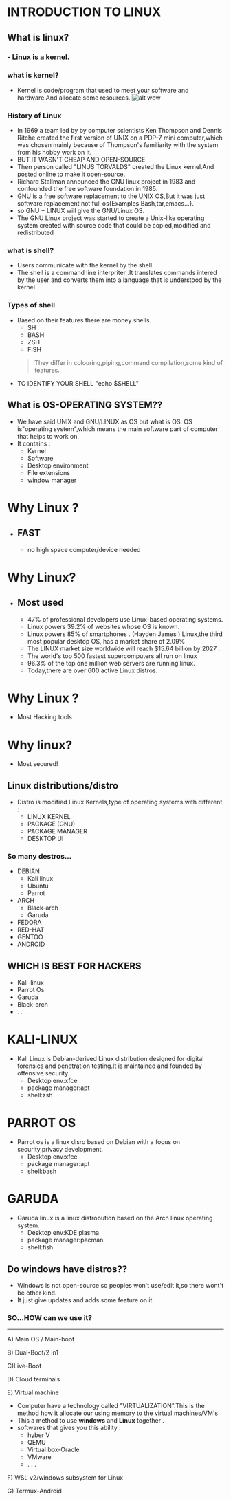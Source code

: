 # INTRODUCTION TO LINUX
 
## What is linux?
###  - Linux is a kernel.

###  what is kernel?
- Kernel is code/program that used to meet your software and hardware.And allocate some resources. ![alt wow](efa(38).jpg)


### History of Linux
- In 1969 a team led by by computer scientists Ken Thompson and Dennis Ritche created the first version of UNIX on a PDP-7 mini computer,which was chosen mainly because of Thompson's familiarity with the system from his hobby work on it.
- BUT IT WASN'T CHEAP AND OPEN-SOURCE
- Then person called "LINUS TORVALDS" created the Linux kernel.And posted online to make it open-source.
- Richard Stallman announced the GNU linux project in 1983 and confounded the free software foundation in 1985.
- GNU is a free software replacement to the UNIX OS,But it was just software replacement not full os{Examples:Bash,tar,emacs...}.
- so GNU + LINUX will give the GNU/Linux OS.
- The GNU Linux project was started to create a Unix-like operating system created with source code that could be copied,modified and redistributed
### what is shell?

- Users communicate with the kernel by the shell.
- The shell is a command line interpriter .It translates commands intered by the user and converts them into a language that is understood by the kernel.
### Types of shell
- Based on their features there are money shells.
   - SH
   - BASH
   - ZSH 
   - FISH
   > They differ in colouring,piping,command        compilation,some kind of features.
 -  TO IDENTIFY YOUR SHELL "echo $SHELL" 

## What is OS-OPERATING SYSTEM?? 

- We have  said UNIX and  GNU/LINUX as OS but what is OS. OS is"operating system",which means the main software part of computer that helps to work on.
- It contains :
    - Kernel 
    - Software
    - Desktop environment 
    - File extensions 
    - window manager 

# Why Linux ?
- ## FAST 
  - no high space computer/device needed 
# Why Linux?
 - ## Most used
 
     -  47% of professional developers use Linux-based operating systems.
    - Linux powers 39.2% of websites whose OS is known. 
    - Linux  powers 85% of smartphones . (Hayden James )
    Linux,the third most popular desktop OS, has a market share of 2.09% 
    - The LINUX market size worldwide will reach $15.64 billion by 2027 .
    - The world's top 500 fastest supercomputers all run on linux 
    - 96.3% of the top one million web servers are running linux.
    - Today,there are over 600 active Linux distros. 
# Why Linux ?

- Most Hacking tools
# Why linux?
- Most secured!
## Linux distributions/distro
- Distro is modified Linux Kernels,type of operating systems with different : 
   - LINUX KERNEL
   - PACKAGE (GNU)
   - PACKAGE MANAGER
  - DESKTOP UI
### So many destros...
- DEBIAN 
   - Kali linux 
   - Ubuntu
   - Parrot
- ARCH
     - Black-arch 
     - Garuda 
- FEDORA 
- RED-HAT
- GENTOO
- ANDROID
## WHICH IS BEST FOR HACKERS  

- Kali-linux
- Parrot Os 
- Garuda 
- Black-arch 
- . . . 



# KALI-LINUX 

- Kali Linux is Debian-derived Linux distribution designed for digital forensics and penetration testing.It is maintained  and founded by offensive security.
    - Desktop env:xfce
    - package manager:apt
    - shell:zsh
# PARROT OS 
- Parrot os is a linux disro based on Debian with a focus on security,privacy development.
     - Desktop env:xfce
    - package manager:apt
    - shell:bash

#  GARUDA 
- Garuda linux is a linux distrobution based on the Arch linux operating system.
    - Desktop env:KDE plasma
    - package manager:pacman
    - shell:fish
## Do windows have distros??
- Windows is not open-source so peoples won't use/edit it,so there wont't be other kind.
 -  It just give updates and adds some feature on it.
 ### SO...HOW can we use it?
 --- 
 A) Main OS / Main-boot 
 
 B) Dual-Boot/2 in1 


 C)Live-Boot

 D) Cloud terminals 

 E) Virtual machine 
- Computer have a technology called "VIRTUALIZATION".This is the method how it allocate our using memory to the virtual machines/VM's 
- This a method to use  **windows** and **Linux** together .
- softwares that gives you this ability :
   - hyber V
   - QEMU 
   - Virtual box-Oracle 
   -   VMware 
   - . . .

F) WSL v2/windows subsystem for Linux 

G) Termux-Android






